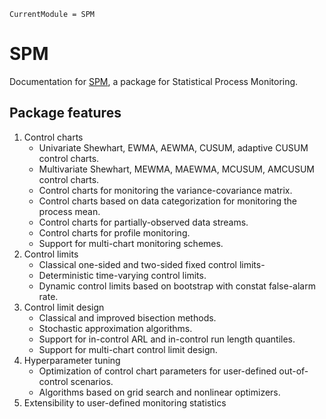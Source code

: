 ```@meta
CurrentModule = SPM
```

# SPM

Documentation for [SPM](https://github.com/DedZago/SPM.jl), a package for Statistical Process Monitoring.

## Package features
1. Control charts
    * Univariate Shewhart, EWMA, AEWMA, CUSUM, adaptive CUSUM control charts.
    * Multivariate Shewhart, MEWMA, MAEWMA, MCUSUM, AMCUSUM control charts.
    * Control charts for monitoring the variance-covariance matrix.
    * Control charts based on data categorization for monitoring the process mean.
    * Control charts for partially-observed data streams.
    * Control charts for profile monitoring.
    * Support for multi-chart monitoring schemes.
2. Control limits
    * Classical one-sided and two-sided fixed control limits-
    * Deterministic time-varying control limits.
    * Dynamic control limits based on bootstrap with constat false-alarm rate.
3. Control limit design
    * Classical and improved bisection methods.
    * Stochastic approximation algorithms.
    * Support for in-control ARL and in-control run length quantiles.
    * Support for multi-chart control limit design.
4. Hyperparameter tuning
    * Optimization of control chart parameters for user-defined out-of-control scenarios.
    * Algorithms based on grid search and nonlinear optimizers.
5. Extensibility to user-defined monitoring statistics

